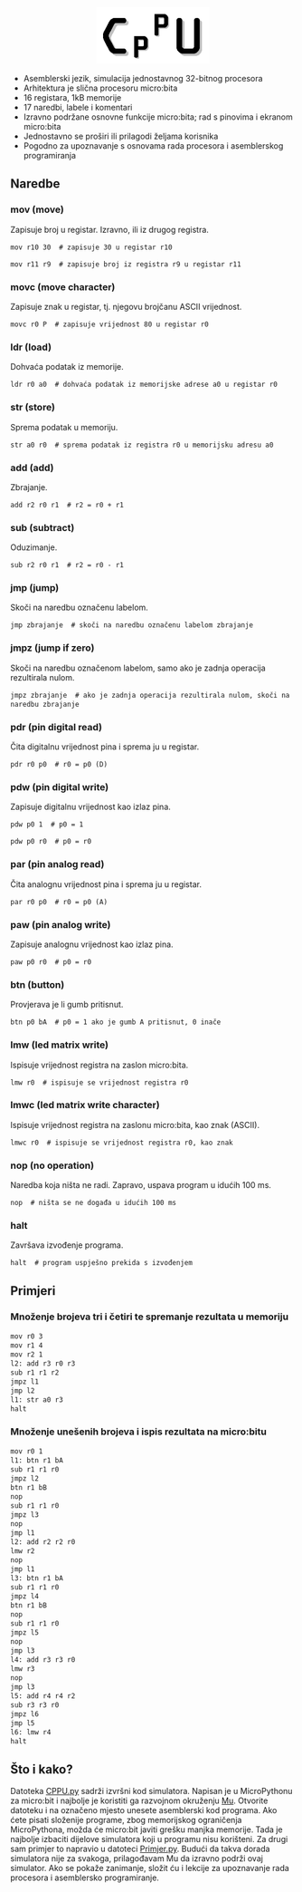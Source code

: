 <p align="center">
  <img width="200" height="100" src="https://github.com/bosnivan/CPPU/blob/master/Logo.png">
</p>

-	Asemblerski jezik, simulacija jednostavnog 32-bitnog procesora
-	Arhitektura je slična procesoru micro:bita
-	16 registara, 1kB memorije
-	17 naredbi, labele i komentari
- Izravno podržane osnovne funkcije micro:bita; rad s pinovima i ekranom micro:bita
- Jednostavno se proširi ili prilagodi željama korisnika
- Pogodno za upoznavanje s osnovama rada procesora i asemblerskog programiranja


## Naredbe
### mov (move)
Zapisuje broj u registar. Izravno, ili iz drugog registra.
```
mov r10 30  # zapisuje 30 u registar r10
```
```
mov r11 r9  # zapisuje broj iz registra r9 u registar r11
```

### movc (move character)
Zapisuje znak u registar, tj. njegovu brojčanu ASCII vrijednost.
```
movc r0 P  # zapisuje vrijednost 80 u registar r0
```

### ldr (load)
Dohvaća podatak iz memorije.
```
ldr r0 a0  # dohvaća podatak iz memorijske adrese a0 u registar r0
```

### str (store)
Sprema podatak u memoriju.
```
str a0 r0  # sprema podatak iz registra r0 u memorijsku adresu a0
```

### add (add)
Zbrajanje.
```
add r2 r0 r1  # r2 = r0 + r1
```

### sub (subtract)
Oduzimanje.
```
sub r2 r0 r1  # r2 = r0 - r1
```

### jmp (jump)
Skoči na naredbu označenu labelom.
```
jmp zbrajanje  # skoči na naredbu označenu labelom zbrajanje
```

### jmpz (jump if zero)
Skoči na naredbu označenom labelom, samo ako je zadnja operacija rezultirala nulom.
```
jmpz zbrajanje  # ako je zadnja operacija rezultirala nulom, skoči na naredbu zbrajanje
```

### pdr (pin digital read)
Čita digitalnu vrijednost pina i sprema ju u registar.
```
pdr r0 p0  # r0 = p0 (D)
```

### pdw (pin digital write)
Zapisuje digitalnu vrijednost kao izlaz pina.
```
pdw p0 1  # p0 = 1
```
```
pdw p0 r0  # p0 = r0
```

### par (pin analog read)
Čita analognu vrijednost pina i sprema ju u registar.
```
par r0 p0  # r0 = p0 (A)
```

### paw (pin analog write)
Zapisuje analognu vrijednost kao izlaz pina.
```
paw p0 r0  # p0 = r0
```

### btn (button)
Provjerava je li gumb pritisnut.
```
btn p0 bA  # p0 = 1 ako je gumb A pritisnut, 0 inače
```

### lmw (led matrix write)
Ispisuje vrijednost registra na zaslon micro:bita.
```
lmw r0  # ispisuje se vrijednost registra r0
```

### lmwc (led matrix write character)
Ispisuje vrijednost registra na zaslonu micro:bita, kao znak (ASCII).
```
lmwc r0  # ispisuje se vrijednost registra r0, kao znak
```

### nop (no operation)
Naredba koja ništa ne radi. Zapravo, uspava program u idućih 100 ms.
```
nop  # ništa se ne događa u idućih 100 ms
```

### halt
Završava izvođenje programa.
```
halt  # program uspješno prekida s izvođenjem
```

## Primjeri
### Množenje brojeva tri i četiri te spremanje rezultata u memoriju
```
mov r0 3
mov r1 4
mov r2 1
l2: add r3 r0 r3
sub r1 r1 r2
jmpz l1
jmp l2
l1: str a0 r3
halt
```

### Množenje unešenih brojeva i ispis rezultata na micro:bitu
```
mov r0 1
l1: btn r1 bA
sub r1 r1 r0
jmpz l2
btn r1 bB
nop
sub r1 r1 r0
jmpz l3
nop
jmp l1
l2: add r2 r2 r0
lmw r2
nop
jmp l1
l3: btn r1 bA
sub r1 r1 r0
jmpz l4
btn r1 bB
nop
sub r1 r1 r0
jmpz l5
nop
jmp l3
l4: add r3 r3 r0
lmw r3
nop
jmp l3
l5: add r4 r4 r2
sub r3 r3 r0
jmpz l6
jmp l5
l6: lmw r4
halt
```


## Što i kako?
Datoteka [CPPU.py](https://github.com/bosnivan/CPPU/blob/master/CPPU.py) sadrži izvršni kod simulatora. Napisan je u MicroPythonu za micro:bit i najbolje je koristiti ga razvojnom okruženju [Mu](https://codewith.mu/). Otvorite datoteku i na označeno mjesto unesete asemblerski kod programa. Ako ćete pisati složenije programe, zbog memorijskog ograničenja MicroPythona, možda će micro:bit javiti grešku manjka memorije. Tada je najbolje izbaciti dijelove simulatora koji u programu nisu korišteni. Za drugi sam primjer to napravio u datoteci [Primjer.py](https://github.com/bosnivan/CPPU/blob/master/Primjer.py). Budući da takva dorada simulatora nije za svakoga, prilagođavam Mu da izravno podrži ovaj simulator. Ako se pokaže zanimanje, složit ću i lekcije za upoznavanje rada procesora i asemblersko programiranje.
